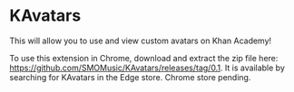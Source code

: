 # KAvatars

This will allow you to use and view custom avatars on Khan Academy!

To use this extension in Chrome, download and extract the zip file here: https://github.com/SMOMusic/KAvatars/releases/tag/0.1. It is available by searching for KAvatars in the Edge store. Chrome store pending.
